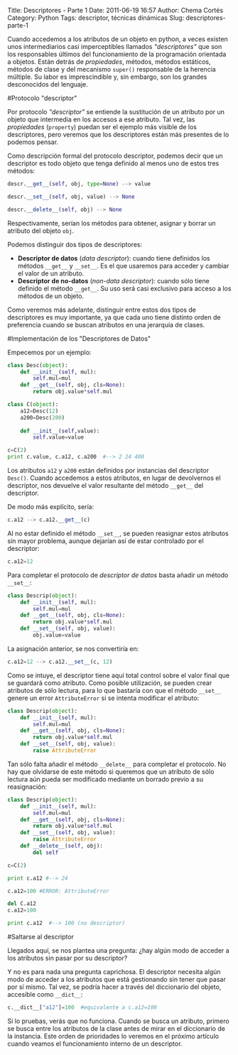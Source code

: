 Title: Descriptores - Parte 1
Date: 2011-06-19 16:57
Author: Chema Cortés
Category: Python
Tags: descriptor, técnicas dinámicas
Slug: descriptores-parte-1

Cuando accedemos a los atributos de un objeto en python, a veces existen unos intermediarios casi imperceptibles llamados *"descriptores"* que son los responsables últimos del funcionamiento de la programación orientada a objetos. Están detrás de *propiedades*, métodos, métodos estáticos, métodos de clase y del mecanismo `super()` responsable de la herencia múltiple. Su labor es imprescindible y, sin embargo, son los grandes desconocidos del lenguaje.

#Protocolo "descriptor"

Por protocolo *"descriptor"* se entiende la sustitución de un atributo por un objeto que intermedia en los accesos a ese atributo. Tal vez, las *propiedades* (`property`) puedan ser el ejemplo más visible de los descriptores, pero veremos que los descriptores están más presentes de lo podemos pensar.

Como descripción formal del protocolo descriptor, podemos decir que un descriptor es todo objeto que tenga definido al menos uno de estos tres métodos:

```python
descr.__get__(self, obj, type=None) --> value

descr.__set__(self, obj, value) --> None

descr.__delete__(self, obj) --> None
```

Respectivamente, serían los métodos para obtener, asignar y borrar un atributo del objeto `obj`.

Podemos distinguir dos tipos de descriptores:

- **Descriptor de datos** (*data descriptor*): cuando tiene definidos los métodos `__get__` y `__set__`. Es el que usaremos para acceder y cambiar el valor de un atributo.
- **Descriptor de no-datos** (*non-data descriptor*): cuando sólo tiene definido el método `__get__`. Su uso será casi exclusivo para acceso a los métodos de un objeto.

Como veremos más adelante, distinguir entre estos dos tipos de descriptores es muy importante, ya que cada uno tiene distinto orden de preferencia cuando se buscan atributos en una jerarquía de clases.

#Implementación de los "Descriptores de Datos"

Empecemos por un ejemplo:

```python
class Desc(object):
    def __init__(self, mul):
        self.mul=mul
    def __get__(self, obj, cls=None):
        return obj.value*self.mul

class C(object):
    a12=Desc(12)
    a200=Desc(200)
    
    def __init__(self,value):
        self.value=value

c=C(2)
print c.value, c.a12, c.a200  #--> 2 24 400
```

Los atributos `a12` y `a200` están definidos por instancias del descriptor `Desc()`. Cuando accedemos a estos atributos, en lugar de devolvernos el descriptor, nos devuelve el valor resultante del método `__get__` del descriptor.

De modo más explícito, sería:

```python
c.a12 --> c.a12.__get__(c)
```

Al no estar definido el método `__set__`, se pueden reasignar estos atributos sin mayor problema, aunque dejarían así de estar controlado por el descriptor:

```python
c.a12=12
```

Para completar el protocolo de *descriptor de datos* basta añadir un método `__set__`:

```python
class Descrip(object):
    def __init__(self, mul):
        self.mul=mul
    def __get__(self, obj, cls=None):
        return obj.value*self.mul
    def __set__(self, obj, value):
        obj.value=value
```

La asignación anterior, se nos convertiría en:

```python
c.a12=12 --> c.a12.__set__(c, 12)
```

Como se intuye, el descriptor tiene aquí total control sobre el valor final que se guardará como atributo. Como posible utilización, se pueden crear atributos de sólo lectura, para lo que bastaría con que el método `__set__` genere un error `AttributeError` si se intenta modificar el atributo:

```python
class Descrip(object):
    def __init__(self, mul):
        self.mul=mul
    def __get__(self, obj, cls=None):
        return obj.value*self.mul
    def __set__(self, obj, value):
        raise AttributeError
```

Tan sólo falta añadir el método `__delete__` para completar el protocolo. No hay que olvidarse de este método si queremos que un atributo de sólo lectura aún pueda ser modificado mediante un borrado previo a su reasignación:

```python
class Descrip(object):
    def __init__(self, mul):
        self.mul=mul
    def __get__(self, obj, cls=None):
        return obj.value*self.mul
    def __set__(self, obj, value):
        raise AttributeError
    def __delete__(self, obj):
        del self

c=C(2)

print c.a12 #--> 24

c.a12=100 #ERROR: AttributeError

del C.a12
c.a12=100

print c.a12  #--> 100 (no descriptor)
```

#Saltarse al descriptor

Llegados aquí, se nos plantea una pregunta: ¿hay algún modo de acceder a los atributos sin pasar por su descriptor?

Y no es para nada una pregunta caprichosa. El descriptor necesita algún modo de acceder a los atributos que está gestionando sin tener que pasar por sí mismo. Tal vez, se podría hacer a través del diccionario del objeto, accesible como `__dict__`:

```python
c.__dict__["a12"]=100  #equivalente a c.a12=100
```

Si lo pruebas, verás que no funciona. Cuando se busca un atributo, primero se busca entre los atributos de la clase antes de mirar en el diccionario de la instancia. Este orden de prioridades lo veremos en el próximo artículo cuando veamos el funcionamiento interno de un descriptor.
